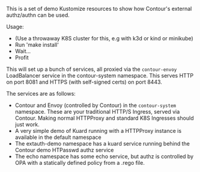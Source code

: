 This is a set of demo Kustomize resources to show how Contour's external authz/authn can be used.

Usage:
- (Use a throwaway K8S cluster for this, e.g with k3d or kind or minikube)
- Run 'make install'
- Wait...
- Profit

This will set up a bunch of services, all proxied via the `contour-envoy` LoadBalancer service in the contour-system namespace. This serves HTTP on port 8081 and HTTPS (with self-signed certs) on port 8443.

The services are as follows:
- Contour and Envoy (controlled by Contour) in the `contour-system` namespace. These are your traditional HTTP/S Ingress, served via Contour. Making normal HTTPProxy and standard K8S Ingresses should just work.
- A very simple demo of Kuard running with a HTTPProxy instance is available in the default namespace
- The extauth-demo namespace has a kuard service running behind the Contour demo HTPasswd authz service
- The echo namespace has some echo service, but authz is controlled by OPA with a statically defined policy from a .rego file.
